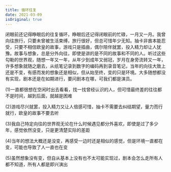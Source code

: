 ```yaml
---
title: 循环往复
date: 2021-03-09
isOriginal: true
---
```


闭眼前还记得睁眼后的往复循环，睁眼后还记得闭眼前的忙碌，一月又一月。我曾向往旅行，只要未曾被生活束缚，旅行很好，但总可惜年少无知。抽卡非酋本能忍受，只要不相信欧皇的故事，游戏只是插曲，偶尔陪伴就罢，投入精力却让人犹豫。故事与想象，总是分外向往，即使是讲的是不同的故事和不同的人。听过这些勾勒的世界观，随想一年又一年，从年少到成年又弱冠，岁月在身旁流转又一年，许多想象就随之磨去，从纸笔记录到数字的编码再到录音笔记，当年的向往大致上还是不变，有感而发的想象还是相似，但从始至终，变的只是环境。大多随想都没有实现，剧本还是在如期进行，要问剧本在哪，可我们都是演员。

<!-- more -->

(1)一直都很想在空闲时出去看看，找一找曾经认识的人，但可惜最终差的往往都不是时间，越到后面，就越是困难

(2)游戏尽兴就罢，投入精力又让人倍感可惜，抽卡不需要去纠结期望，量力而行就行，欧皇的故事不要去听

(3)我自己特定向往的世界观无论在什么时候遇见都分外喜欢，即使是过了多少年，感觉依然没变，只是更清楚实际的差距

(4)当年的想法大概还是没变，再感受一边时还是相似的感觉，但是环境一直都在变，可能也导致了人一直也在变

(5)虽然想象没有变，但自从基本上没有也不太可能实现过，剧本会怎么走所有人都不知道，所有人都是即兴演出